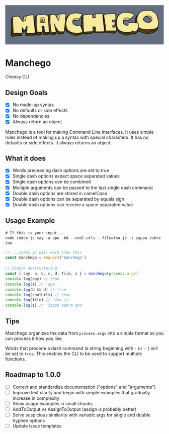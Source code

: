 <img alt="" src="manchego-logo.png">

# Manchego
Cheesy CLI

## Design Goals
- [x] No made-up syntax
- [x] No defaults or side effects
- [x] No dependencies
- [x] Always return an object

Manchego is a tool for making Command Line Interfaces. It uses simple rules instead of making up a syntax with special characters. It has no defaults or side effects. It always returns an object.

## What it does
- [x] Words preceeding dash options are set to true
- [x] Single dash options expect space separated values
- [x] Single dash options can be combined
- [x] Multiple arguments can be passed to the last single dash command
- [x] Double dash options are stored in camelCase
- [x] Double dash options can be separated by equals sign
- [x] Double dash options can receive a space separated value

## Usage Example
```console
# If this is your input...
node index.js say -a ape -bd --cool-urls --file=foo.js -z zappa zebra zoo
```

```js
// ...index.js will work like this
const manchego = require('manchego')

// Simple destructuring
const { say, a, b, c, d, file, z } = manchego(process.argv)
console.log(say) // true
console.log(a) // 'ape'
console.log(b && d) // true
console.log(coolUrls) // true
console.log(file) // 'foo.js'
console.log(z) // 'zappa zebra zoo'
```

## Tips
Manchego organizes the data from `process.argv` into a simple format so you can process it how you like.

Words that precede a dash command (a string beginning with `-` or `--`) will be set to `true`. This enables the CLI to be used to support multiple functions.

## Roadmap to 1.0.0
- [ ] Correct and standardize documentation ("options" and "arguments")
- [ ] Improve test clarity and begin with simple examples that gradually increase in complexity
- [ ] Show usage examples in small chunks
- [ ] AddToOutput vs AssignToOutput (assign is probably better)
- [ ] Solve suspicious similarity with variadic args for single and double hyphen options
- [ ] Update issue templates
